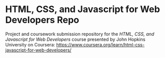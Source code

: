 # HTML, CSS, and Javascript for Web Developers Repo

Project and coursework submission repository for the _HTML, CSS, and Javascript for Web Developers_ course presented by John Hopkins University on Coursera: https://www.coursera.org/learn/html-css-javascript-for-web-developers/
